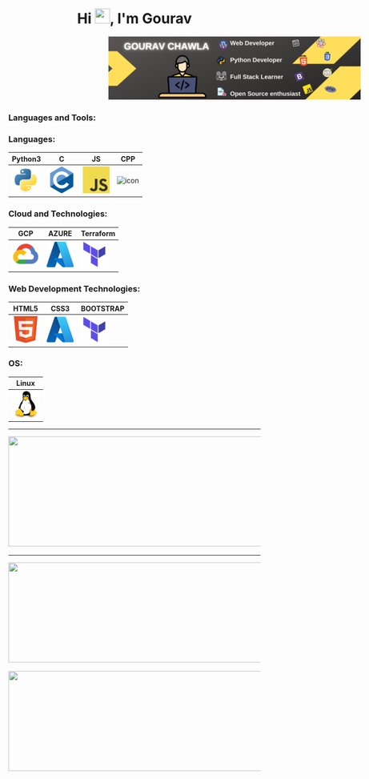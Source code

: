 <h1 align="center">Hi <img src="https://raw.githubusercontent.com/MartinHeinz/MartinHeinz/master/wave.gif" width="30px" height = "30px">, I'm Gourav </h1>
<img src="https://github.com/gouravchawla334/gouravchawla334/blob/main/Creative%20Director%20Profile%20Header%20LinkedIn%20Banner.png" alt="Coder GIF" style="align:center; margin-left: 200px;">

### Languages and Tools:

<div>

### Languages:
| Python3 | C | JS | CPP |
|----------|----------|----------|-----|
|  <img src="https://github.com/devicons/devicon/blob/master/icons/python/python-original.svg" title="Python"  alt="Python" width="55" height="55"/> |  <img src="https://github.com/devicons/devicon/blob/master/icons/c/c-original.svg" title="C"  alt="C" width="55" height="55"/> |  <img src="https://github.com/devicons/devicon/blob/master/icons/javascript/javascript-original.svg" title="JavaScript" alt="JavaScript" width="55" height="55"/> |  <img src="https://techstack-generator.vercel.app/cpp-icon.svg" alt="icon" width="65" height="65" />| 
  
### Cloud and Technologies:
| GCP | AZURE | Terraform |
|----------|----------|----------|
|  <img src="https://github.com/devicons/devicon/blob/master/icons/googlecloud/googlecloud-original.svg" title="GOOGLE"  alt="GOOGLE" width="55" height="55"/> |  <img src="https://github.com/devicons/devicon/blob/master/icons/azure/azure-original.svg" title="AZURE"  alt="AZURE" width="55" height="55"/> |  <img src="https://github.com/devicons/devicon/blob/master/icons/terraform/terraform-original.svg" title="TERRAFORM" alt="TERRAFORM" width="55" height="55"/> |

### Web Development Technologies:
| HTML5 | CSS3 | BOOTSTRAP |
|----------|----------|----------|
|  <img src="https://github.com/devicons/devicon/blob/master/icons/html5/html5-original.svg" title="HTML5"  alt="HTML5" width="55" height="55"/> |  <img src="https://github.com/devicons/devicon/blob/master/icons/azure/azure-original.svg" title="AZURE"  alt="AZURE" width="55" height="55"/> |  <img src="https://github.com/devicons/devicon/blob/master/icons/terraform/terraform-original.svg" title="TERRAFORM" alt="TERRAFORM" width="55" height="55"/> |  <img src="https://techstack-generator.vercel.app/cpp-icon.svg" alt="icon" width="65" height="65" />| 

### OS:

| Linux | 
|----------|
| <img src="https://github.com/devicons/devicon/blob/master/icons/linux/linux-original.svg" title="Linux" alt="Linux" width="55" height="55"/> | 



<!-- Profile Trophy -->
<!-- ### 🏆 GitHub Profile Trophy:
<a href="https://github.com/ryo-ma/github-profile-trophy">
  <img width=800 src="https://github-profile-trophy.vercel.app/?username=gouravchawla334&column=8&theme=darkhub&no-frame=true&no-bg=true"/>
</a> -->


<!--   Stats -->

---
  
<p align="center">
  <img width="800" height="220" src="https://streak-stats.demolab.com?user=gouravchawla334&theme=highcontrast&hide_border=true&border_radius=5&card_width=800">
</p>


---

<p align="right">
  <img width="600" height="200" src="https://github-readme-stats.vercel.app/api?username=gouravchawla334&show_icons=true&theme=vision-friendly-dark">
  </p>

<p align="left">  
 <img width="600" height="200" src="https://github-profile-summary-cards.vercel.app/api/cards/repos-per-language?username=gouravchawla334&theme=nord_dark">
</p>
  


<div id="header" align="center">
  <img src="https://komarev.com/ghpvc/?username=gouravchawla334&style=for-the-badge&color=orange" alt=""/>
</div>
